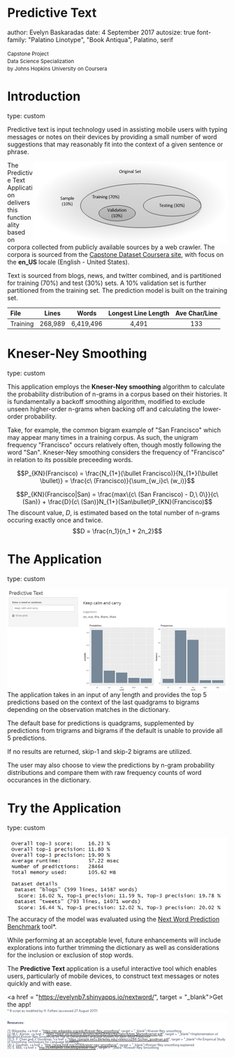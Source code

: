 




<style>

.section .reveal .state-background {
   background: 	#56678b;
}

.section .reveal .controls div.enabled.navigate-right {
  border-left-color: white;
}

.custom .reveal .state-background {
  background: white;
} 

.custom .reveal section img{
  background:none; 
  border:none; 
  box-shadow:none;
}

.custom .reveal h3,
.custom .reveal p {
  color: #0e275a;
  font-size: 50px;
}
.custom .reveal h1,
.custom .reveal h2,
.custom .reveal h6,
.custom .reveal p {
  color: #39445c;
  font-size: 25px;
}

.custom .reveal strong {
 color: #0e275a;
}

.custom .reveal table{
  font-size: 0.5em;
  border-style: ridge;
  color: #100842;
  margin: 0 auto;
}

.custom .reveal table th {
  border-width: 1px;
  padding-left: 10px;
  padding-right: 25px;
  font-weight: bold;
  border-style: ridge;
  border-color: #100842;
}

.reveal table td {
  border-width: 1px;
  padding-left: 10px;
  padding-right: 25px;
  border-style: ridge;
  border-color: #100842;
}

.midcenter {
    position: fixed;
    top: 35%;
    left: 20%;
}

.footer {
    color: #39445c; 
    background: white;
    top: 100%; left: 20%;
    text-align:left; width:100%;
}

.reveal small {
	font-size: 0.5em;
}


</style>

Predictive Text
========================================================
author: Evelyn Baskaradas
date: 4 September 2017
autosize: true
font-family: "Palatino Linotype", "Book Antiqua", Palatino, serif

<small>Capstone Project </br>
Data Science Specialization </br>
by Johns Hopkins University on Coursera</small>

Introduction
========================================================
type: custom

Predictive text is input technology used in assisting mobile users with typing messages or notes on their devices by providing a small number of word suggestions that may reasonably fit into the context of a given sentence or phrase.

<img style="float: right;" src="sets.png">

The Predictive Text Application delivers this functionality based on corpora collected from publicly available sources by a web crawler. The corpora is sourced from the [Capstone Dataset Coursera site](https://d396qusza40orc.cloudfront.net/dsscapstone/dataset/Coursera-SwiftKey.zip), with focus on the **en_US** locale (English - United States). 

Text is sourced from blogs, news, and twitter combined, and is partitioned for training (70%) and test (30%) sets. A 10% validation set is further partitioned from the training set. The prediction model is built on the training set.


<table>
 <thead>
  <tr>
   <th style="text-align:left;"> File </th>
   <th style="text-align:center;"> Lines </th>
   <th style="text-align:center;"> Words </th>
   <th style="text-align:center;"> Longest Line Length </th>
   <th style="text-align:center;"> Ave Char/Line </th>
  </tr>
 </thead>
<tbody>
  <tr>
   <td style="text-align:left;"> Training </td>
   <td style="text-align:center;"> 268,989 </td>
   <td style="text-align:center;"> 6,419,496 </td>
   <td style="text-align:center;"> 4,491 </td>
   <td style="text-align:center;"> 133 </td>
  </tr>
</tbody>
</table>


Kneser-Ney Smoothing
========================================================
type: custom

This application employs the **Kneser-Ney smoothing** algorithm to calculate the probability distribution of n-grams in a corpus based on their histories. It is  fundamentally a backoff smoothing algorithm, modified to exclude unseen higher-order n-grams when backing off and calculating the lower-order probability.

Take, for example, the common bigram example of "San Francisco" which may appear many times in a training corpus. As such, the unigram frequency "Francisco" occurs relatively often, though mostly following the word "San". Kneser-Ney smoothing considers the frequency of "Francisco" in relation to its possible preceeding words.

$$P_{KN}(Francisco) = \frac{N_{1+}(\bullet Francisco)}{N_{1+}(\bullet \bullet)} = \frac{c\ (Francisco)}{\sum_{w_i}c\ (w_i)}$$

$$P_{KN}(Francisco|San) = \frac{max\{c\ (San Francisco) - D,\ 0\}}{c\ (San)} + \frac{D}{c\ (San)}N_{1+}(San\bullet)P_{KN}(Francisco)$$ The discount value, <i>D</i>, is estimated based on the total number of n-grams occuring exactly once and twice. $$D = \frac{n_1}{n_1 + 2n_2}$$




The Application
========================================================
type: custom

<img style="float: right;" src="app.png">

The application takes in an input of any length and provides the top 5 predictions based on the context of the last quadgrams to bigrams depending on the observation matches in the dictionary. 

The default base for predictions is quadgrams, supplemented by predictions from trigrams and bigrams if the default is unable to provide all 5 predictions.

If no results are returned, skip-1 and skip-2 bigrams are utilized.

The user may also choose to view the predictions by n-gram probability distributions and compare them with raw frequency counts of word occurances in the dictionary.

Try the Application
========================================================
type: custom

<img style="float: right;" src="benchmark_final.png">

The accuracy of the model was evaluated using the [Next Word Prediction Benchmark](https://github.com/hfoffani/dsci-benchmark) tool*. 

While performing at an acceptable level, future enhancements will include explorations into further trimming the dictionary as well as considerations for the inclusion or exclusion of stop words.

The **Predictive Text** application is a useful interactive tool which enables users, particularly of mobile devices, to construct text messages or notes quickly and with ease.

<a href = "https://evelynb7.shinyapps.io/nextword/", target = "_blank">Get the app!</a>

<div class="footer" style="margin-top:-10px;font-size:50%; line-height:90%;">
* R script as modified by H. Foffani (accessed 27 August 2017)
</div>

<div class="footer" style="margin-top:20px;font-size:50%; line-height:90%;">
<b>Resources:</b> <br><br>

[1] Wikipedia, <a href =  "https://en.wikipedia.org/wiki/Kneser-Ney_smoothing", target = "_blank">Kneser-Ney smoothing</a><br>
[2] M.C. K&ouml;rner,
<a href =  "https://west.uni-koblenz.de/sites/default/files/BachelorArbeit_MartinKoerner.pdf", target = "_blank">Implementation of Modified Kneser-Ney Smoothing on Top of Generalized Language Models for Next Word Prediction</a><br>
[3] S. F. Chen and J. Goodman, <a href = "https://people.eecs.berkeley.edu/~klein/cs294-5/chen_goodman.pdf", target = "_blank">An Empirical Study of Smoothing Techniques for Language Modeling</a><br>
[4] J. Gauthier, <a href = "http://www.foldl.me/2014/kneser-ney-smoothing/", target = "_blank">Kneser-Ney smoothing explained</a><br>
[5] S. Milli, <a href = "http://smithamilli.com/blog/kneser-ney/", target = "_blank">Kneser-Ney Smoothing</a>

</div>
